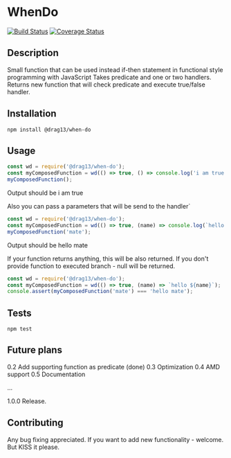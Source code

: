 # WhenDo

[![Build Status](https://travis-ci.org/Drag13/WhenDo.svg?branch=dev)](https://travis-ci.org/Drag13/WhenDo)
[![Coverage Status](https://coveralls.io/repos/github/Drag13/WhenDo/badge.svg?branch=coverage)](https://coveralls.io/github/Drag13/WhenDo?branch=coverage)

## Description
Small function that can be used instead if-then statement in functional style programming with JavaScript
Takes predicate and one or two handlers. Returns new function that will check predicate and execute true/false handler.

## Installation

  `npm install @drag13/when-do`

## Usage

``` javascript
const wd = require('@drag13/when-do');
const myComposedFunction = wd(() => true, () => console.log('i am true'));
myComposedFunction();
```

Output should be i am true

Also you can pass a parameters that will be send to the handler`

``` javascript
const wd = require('@drag13/when-do');
const myComposedFunction = wd(() => true, (name) => console.log(`hello ${name}`));
myComposedFunction('mate');
```

Output should be hello mate


If your function returns anything, this will be also returned. If you don't provide function to executed branch - null will be returned.
``` javascript
const wd = require('@drag13/when-do');
const myComposedFunction = wd(() => true, (name) => `hello ${name}`);
console.assert(myComposedFunction('mate') === 'hello mate');
```

## Tests

  `npm test`

## Future plans

0.2 Add supporting function as predicate (done)
0.3 Optimization 
0.4 AMD support
0.5 Documentation

...

1.0.0 Release.

## Contributing

Any bug fixing appreciated.
If you want to add new functionality - welcome. But KISS it please.
